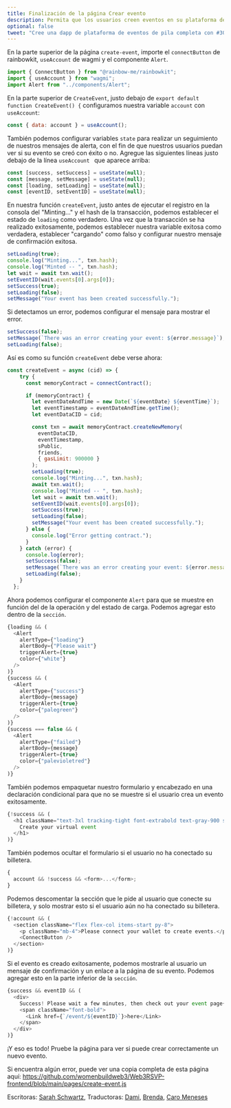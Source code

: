 ```yaml
---
title: Finalización de la página Crear evento
description: Permita que los usuarios creen eventos en su plataforma de eventos descentralizada de pila completa.
optional: false
tweet: "Cree una dapp de plataforma de eventos de pila completa con #30DaysofWeb3 @womenbuildweb3 💥"
---
```


En la parte superior de la página `create-event`, importe el `connectButton` de rainbowkit, `useAccount` de wagmi y el componente `Alert`.

```javascript
import { ConnectButton } from "@rainbow-me/rainbowkit";
import { useAccount } from "wagmi";
import Alert from "../components/Alert";
```

En la parte superior de `CreateEvent`, justo debajo de `export default function CreateEvent() {` configuramos nuestra variable `account` con `useAccount`:

```javascript
const { data: account } = useAccount();
```

También podemos configurar variables `state` para realizar un seguimiento de nuestros mensajes de alerta, con el fin de que nuestros usuarios puedan ver si su evento se creó con éxito o no. Agregue las siguientes líneas justo debajo de la línea `useAccount ` que aparece arriba:

```javascript
const [success, setSuccess] = useState(null);
const [message, setMessage] = useState(null);
const [loading, setLoading] = useState(null);
const [eventID, setEventID] = useState(null);
```

En nuestra función `createEvent`, justo antes de ejecutar el registro en la consola del "Minting..." y el hash de la transacción, podemos establecer el estado de `loading` como verdadero. Una vez que la transacción se ha realizado exitosamente, podemos establecer nuestra variable exitosa como verdadera, establecer "cargando" como falso y configurar nuestro mensaje de confirmación exitosa.

```javascript
setLoading(true);
console.log("Minting...", txn.hash);
console.log("Minted -- ", txn.hash);
let wait = await txn.wait();
setEventID(wait.events[0].args[0]);
setSuccess(true);
setLoading(false);
setMessage("Your event has been created successfully.");
```

Si detectamos un error, podemos configurar el mensaje para mostrar el error.

```javascript
setSuccess(false);
setMessage(`There was an error creating your event: ${error.message}`);
setLoading(false);
```
Así es como su función `createEvent` debe verse ahora:

```javascript
const createEvent = async (cid) => {
    try {
      const memoryContract = connectContract();

      if (memoryContract) {
        let eventDateAndTime = new Date(`${eventDate} ${eventTime}`);
        let eventTimestamp = eventDateAndTime.getTime();
        let eventDataCID = cid;

        const txn = await memoryContract.createNewMemory(
          eventDataCID,
          eventTimestamp,
          sPublic,
          friends,
          { gasLimit: 900000 }
        );
        setLoading(true);
        console.log("Minting...", txn.hash);
        await txn.wait();
        console.log("Minted -- ", txn.hash);
        let wait = await txn.wait();
        setEventID(wait.events[0].args[0]);
        setSuccess(true);
        setLoading(false);
        setMessage("Your event has been created successfully.");
      } else {
        console.log("Error getting contract.");
      }
    } catch (error) {
      console.log(error);
      setSuccess(false);
      setMessage(`There was an error creating your event: ${error.message}`);
      setLoading(false);
    }
  };
```


Ahora podemos configurar el componente `Alert` para que se muestre en función del  de la operación y del estado de carga. Podemos agregar esto dentro de la `sección`.

```javascript
{loading && (
  <Alert
    alertType={"loading"}
    alertBody={"Please wait"}
    triggerAlert={true}
    color={"white"}
  />
)}
{success && (
  <Alert
    alertType={"success"}
    alertBody={message}
    triggerAlert={true}
    color={"palegreen"}
  />
)}
{success === false && (
  <Alert
    alertType={"failed"}
    alertBody={message}
    triggerAlert={true}
    color={"palevioletred"}
  />
)}
```

También podemos empaquetar nuestro formulario y encabezado en una declaración condicional para que no se muestre si el usuario crea un evento exitosamente.

```javascript
{!success && (
  <h1 className="text-3xl tracking-tight font-extrabold text-gray-900 sm:text-4xl md:text-5xl mb-4">
    Create your virtual event
  </h1>
)}
```
También podemos ocultar el formulario si el usuario no ha conectado su billetera.

```javascript
{
  account && !success && <form>...</form>;
}
```

Podemos descomentar la sección que le pide al usuario que conecte su billetera, y solo mostrar esto si el usuario aún no ha conectado su billetera.

```javascript
{!account && (
  <section className="flex flex-col items-start py-8">
    <p className="mb-4">Please connect your wallet to create events.</p>
    <ConnectButton />
  </section>
)}
```

Si el evento es creado exitosamente, podemos mostrarle al usuario un mensaje de confirmación y un enlace a la página de su evento. Podemos agregar esto en la parte inferior de la `sección`.

```javascript
{success && eventID && (
  <div>
    Success! Please wait a few minutes, then check out your event page{" "}
    <span className="font-bold">
      <Link href={`/event/${eventID}`}>here</Link>
    </span>
  </div>
)}
```

¡Y eso es todo! Pruebe la página para ver si puede crear correctamente un nuevo evento.

Si encuentra algún error, puede ver una copia completa de esta página aquí: https://github.com/womenbuildweb3/Web3RSVP-frontend/blob/main/pages/create-event.js

Escritoras: [Sarah Schwartz](https://twitter.com/schwartzswartz),
Traductoras: [Dami](https://twitter.com/dakitidami), [Brenda](https://twitter.com/engineerbrenda), [Caro Meneses](https://twitter.com/carmedinat)